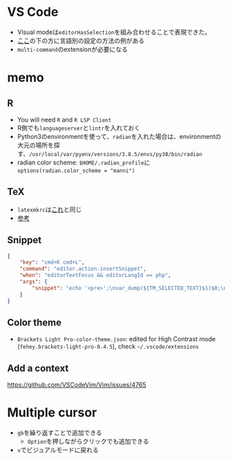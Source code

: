 # VS Code


* Visual modeは`editorHasSelection`を組み合わせることで表現できた。
* [ここ](https://code.visualstudio.com/docs/getstarted/settings)の下の方に言語別の設定の方法の例がある
* `multi-command`のextensionが必要になる

# memo

## R
* You will need `R` and `R LSP Client`
* R側でも`languageserver`と`lintr`を入れておく
* Python3のenvironmentを使って、`radian`を入れた場合は、environmentの大元の場所を探す、`/usr/local/var/pyenv/versions/3.8.5/envs/py38/bin/radian`
* radian color scheme: `$HOME/.radian_profile`に`options(radian.color_scheme = "manni")`

## TeX
* `latexmkrc`は[これ](https://github.com/Shusei-E/Code_Tips/blob/master/MacOS/MacVim/.latexmkrc)と同じ
* [参考](https://gist.github.com/schnell18/2758ac54990540b10359f1c58b599db0)

## Snippet
```json
{
    "key": "cmd+K cmd+L",
    "command": "editor.action.insertSnippet",
    "when": "editorTextFocus && editorLangId == php",
    "args": {
        "snippet": "echo '<pre>';\nvar_dump(${TM_SELECTED_TEXT}$1)$0;\necho '</pre>';"
    }
}
```

## Color theme
* `Brackets Light Pro-color-theme.json`: edited for High Contrast mode (`fehey.brackets-light-pro-0.4.5`), check `~/.vscode/extensions`

## Add a context
https://github.com/VSCodeVim/Vim/issues/4765

# Multiple cursor
* `gb`を繰り返すことで追加できる
  * `Option`を押しながらクリックでも追加できる
* `v`でビジュアルモードに戻れる
